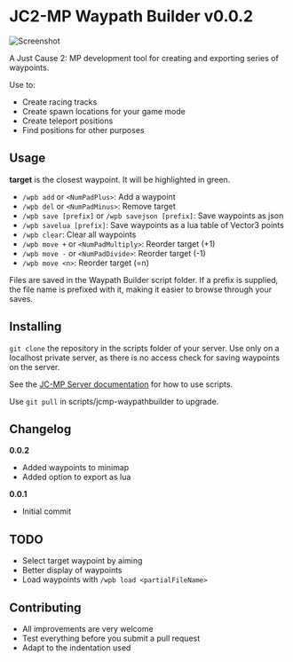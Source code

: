 # JC2-MP Waypath Builder v0.0.2
![Screenshot](https://raw.github.com/awestroke/jcmp-waypathbuilder/master/screenshot.png "Screenshot of Waypath Builder in action")

A Just Cause 2: MP development tool for creating and exporting series of waypoints. 

Use to:
* Create racing tracks
* Create spawn locations for your game mode
* Create teleport positions
* Find positions for other purposes

## Usage
**target** is the closest waypoint. It will be highlighted in green.
* ```/wpb add``` or ```<NumPadPlus>```: Add a waypoint
* ```/wpb del``` or ```<NumPadMinus>```: Remove target
* ```/wpb save [prefix]``` or ```/wpb savejson [prefix]```: Save waypoints as json
* ```/wpb savelua [prefix]```: Save waypoints as a lua table of Vector3 points
* ```/wpb clear```: Clear all waypoints
* ```/wpb move +``` or ```<NumPadMultiply>```: Reorder target (+1)
* ```/wpb move -``` or ```<NumPadDivide>```: Reorder target (-1)
* ```/wpb move <n>```: Reorder target (=n)

Files are saved in the Waypath Builder script folder. 
If a prefix is supplied, the file name is prefixed with it, making it easier to browse through your saves.

## Installing
```git clone``` the repository in the scripts folder of your server. Use only on a localhost private server, as there is no access check for saving waypoints on the server. 

See the [JC-MP Server documentation](http://wiki.jc-mp.com/Server) for how to use scripts. 

Use ```git pull``` in scripts/jcmp-waypathbuilder to upgrade.

## Changelog
**0.0.2**
* Added waypoints to minimap
* Added option to export as lua

**0.0.1**
* Initial commit

## TODO
* Select target waypoint by aiming
* Better display of waypoints
* Load waypoints with ```/wpb load <partialFileName>```

## Contributing
* All improvements are very welcome
* Test everything before you submit a pull request
* Adapt to the indentation used
